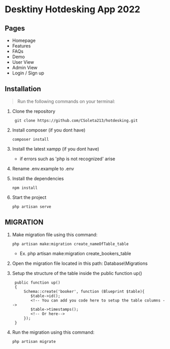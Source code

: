 # Desktiny Hotdesking App 2022

## Pages
- Homepage
- Features
- FAQs
- Demo
- User View
- Admin View
- Login / Sign up

## Installation
> Run the following commands on your terminal:

1. Clone the repository
   ```
    git clone https://github.com/CSoleta213/hotdesking.git
   ```
2. Install composer (if you dont have)
    ```
   composer install
   ```
3. Install the latest xampp (if you dont have)
    - if errors such as 'php is not recognized' arise

4. Rename .env.example to .env
    
5. Install the dependencies
   ```
   npm install
   ```
6. Start the project
   ```
   php artisan serve
   ```

## MIGRATION

1. Make migration file using this command:
   ```
   php artisan make:migration create_nameOfTable_table
   ```

    - Ex. php artisan make:migration create_bookers_table

2. Open the migration file located in this path: Database\Migrations
   
3. Setup the structure of the table inside the public function up()
   ```
    public function up()
    {
        Schema::create('booker', function (Blueprint $table){
           $table->id();
           <!-- You can add you code here to setup the table columns -->
           $table->timestamps();
           <!-- Or here-->
        });
    }
   ```
4. Run the migration using this command:
   ```
   php artisan migrate
   ```
